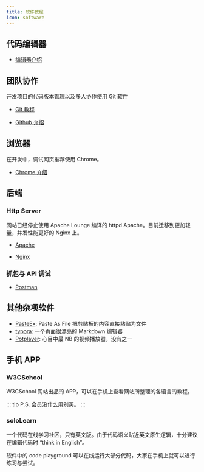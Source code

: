```yaml
---
title: 软件教程
icon: software
---
```


## 代码编辑器

- [编辑器介绍](editor.md)

## 团队协作

开发项目的代码版本管理以及多人协作使用 Git 软件

- [Git 教程](git/readme.md)

- [Github 介绍](git/github/readme.md)

## 浏览器

在开发中，调试网页推荐使用 Chrome。

- [Chrome 介绍](Chrome/readme.md)

## 后端

### Http Server

网站已经停止使用 Apache Lounge 编译的 httpd Apache。目前迁移到更加轻量，并发性能更好的 Nginx 上。

- [Apache](Apache.md) <MyBadge text="停止使用" type="warn" />

- [Nginx](nginx.md)

### 抓包与 API 调试

- [Postman](postman.md)

## 其他杂项软件

- [PasteEx](https://github.com/huiyadanli/PasteEx): Paste As File 把剪贴板的内容直接粘贴为文件
- [typora](https://www.typora.io/): 一个页面很漂亮的 Markdown 编辑器
- [Potplayer](https://potplayer.daum.net/?lang=zh_CN): 心目中最 NB 的视频播放器，没有之一

## 手机 APP

### W3CSchool

W3CSchool 网站出品的 APP，可以在手机上查看网站所整理的各语言的教程。

::: tip P.S.
会员没什么用别买。
:::

### soloLearn

一个代码在线学习社区，只有英文版。由于代码语义贴近英文原生逻辑，十分建议在编辑代码时 “think in English”。

软件中的 code playground 可以在线运行大部分代码，大家在手机上就可以进行练习与尝试。
